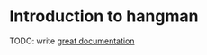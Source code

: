 # Introduction to hangman

TODO: write [great documentation](http://jacobian.org/writing/what-to-write/)
